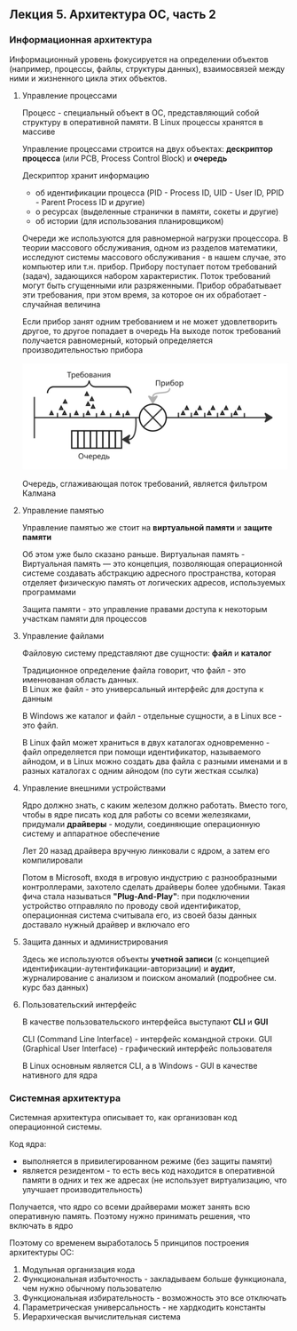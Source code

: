 ## Лекция 5. Архитектура ОС, часть 2

### Информационная архитектура

Информационный уровень фокусируется на определении объектов (например, процессы, файлы, структуры данных), взаимосвязей между ними и жизненного цикла этих объектов.

1. Управление процессами

    Процесс - специальный объект в ОС, представляющий собой структуру в оперативной памяти. 
    В Linux процессы хранятся в массиве

    Управление процессами строится на двух объектах: **дескриптор процесса** (или PCB, Process Control Block) и **очередь**

    Дескриптор хранит информацию 

    * об идентификации процесса (PID - Process ID, UID - User ID, PPID - Parent Process ID и другие)
    * о ресурсах (выделенные странички в памяти, сокеты и другие)
    * об истории (для использования планировщиком)

    Очереди же используются для равномерной нагрузки процессора. В теории массового обслуживания, одном из разделов математики, исследуют системы массового обслуживания - в нашем случае, это компьютер или т.н. прибор. Прибору поступает потом требований (задач), задающихся набором характеристик. Поток требований могут быть сгущенными или разряженными. Прибор обрабатывает эти требования, при этом время, за которое он их обработает - случайная величина

    Если прибор занят одним требованием и не может удовлетворить другое, то другое попадает в очередь
    На выходе поток требований получается равномерный, который определяется производительностью прибора

    ![Очередь](images/opersys_2025_03_18_1.jpg)

    Очередь, сглаживающая поток требований, является фильтром Калмана

2. Управление памятью

    Управление памятью же стоит на **виртуальной памяти** и **защите памяти**

    Об этом уже было сказано раньше. Виртуальная память - Виртуальная память — это концепция, позволяющая операционной системе создавать абстракцию адресного пространства, которая отделяет физическую память от логических адресов, используемых программами

    Защита памяти - это управление правами доступа к некоторым участкам памяти для процессов

3. Управление файлами

    Файловую систему представляют две сущности: **файл** и **каталог**

    Традиционное определение файла говорит, что файл - это именнованая область данных.  
    В Linux же файл - это универсальный интерфейс для доступа к данным

    В Windows же каталог и файл - отдельные сущности, а в Linux все - это файл.

    В Linux файл может храниться в двух каталогах одновременно - файл определяется при помощи идентификатор, называемого айнодом, и в Linux можно создать два файла с разными именами и в разных каталогах с одним айнодом (по сути жесткая ссылка)

4. Управление внешними устройствами

    Ядро должно знать, с каким железом должно работать. Вместо того, чтобы в ядре писать код для работы со всеми железяками, придумали **драйверы** - модули, соединяющие операционную систему и аппаратное обеспечение

    Лет 20 назад драйвера вручную линковали с ядром, а затем его компилировали

    Потом в Microsoft, входя в игровую индустрию с разнообразными контроллерами, захотело сделать драйверы более удобными. Такая фича стала называться **"Plug-And-Play"**: при подключении устройство отправляло по проводу свой идентификатор, операционная система считывала его, из своей базы данных доставало нужный драйвер и включало его

5. Защита данных и администрирования

    Здесь же используются объекты **учетной записи** (с концепцией идентификации-аутентификации-авторизации) и **аудит**, журналирование с анализом и поиском аномалий (подробнее см. курс баз данных)

6. Пользовательский интерфейс

    В качестве пользовательского интерфейса выступают **CLI** и **GUI**

    CLI (Command Line Interface) - интерфейс командной строки. GUI (Graphical User Interface) - графический интерфейс пользователя

    В Linux основным является CLI, а в Windows - GUI в качестве нативного для ядра

### Системная архитектура

Системная архитектура описывает то, как организован код операционной системы. 

Код ядра:

* выполняется в привилегированном режиме (без защиты памяти)
* является резидентом - то есть весь код находится в оперативной памяти в одних и тех же адресах (не использует виртуализацию, что улучшает производительность)

Получается, что ядро со всеми драйверами может занять всю оперативную память. Поэтому нужно принимать решения, что включать в ядро

Поэтому со временем выработалось 5 принципов построения архитектуры ОС:

1. Модульная организация кода
2. Функциональная избыточность - закладываем больше функционала, чем нужно обычному пользователю
3. Функциональная избирательность - возможность это все отключать
4. Параметрическая универсальность - не хардкодить константы
5. Иерархическая вычислительная система




